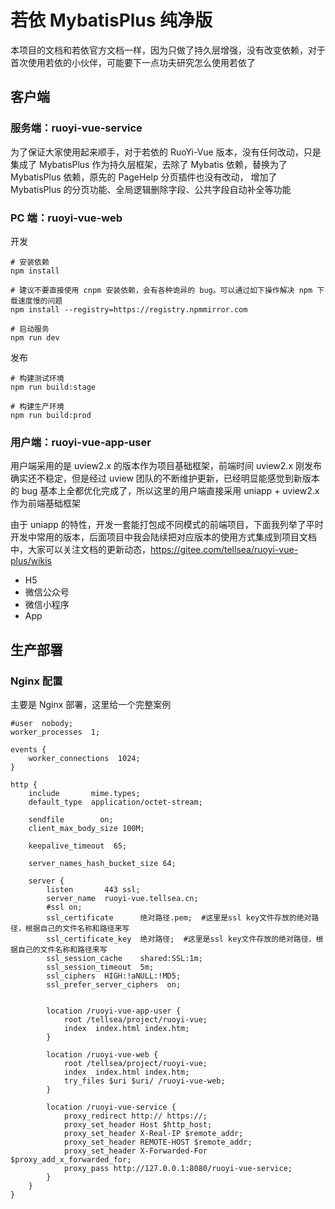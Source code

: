 # 若依 MybatisPlus 纯净版

本项目的文档和若依官方文档一样，因为只做了持久层增强，没有改变依赖，对于首次使用若依的小伙伴，可能要下一点功夫研究怎么使用若依了

## 客户端

### 服务端：ruoyi-vue-service

为了保证大家使用起来顺手，对于若依的 RuoYi-Vue 版本，没有任何改动，只是集成了 MybatisPlus 作为持久层框架，去除了 Mybatis 依赖，替换为了 MybatisPlus 依赖，原先的 PageHelp 分页插件也没有改动， 增加了 MybatisPlus 的分页功能、全局逻辑删除字段、公共字段自动补全等功能

### PC 端：ruoyi-vue-web

开发

```shell
# 安装依赖
npm install

# 建议不要直接使用 cnpm 安装依赖，会有各种诡异的 bug。可以通过如下操作解决 npm 下载速度慢的问题
npm install --registry=https://registry.npmmirror.com

# 启动服务
npm run dev
```

发布

```shell
# 构建测试环境
npm run build:stage

# 构建生产环境
npm run build:prod
```

### 用户端：ruoyi-vue-app-user

用户端采用的是 uview2.x 的版本作为项目基础框架，前端时间 uview2.x 刚发布确实还不稳定，但是经过 uview 团队的不断维护更新，已经明显能感觉到新版本的 bug 基本上全都优化完成了，所以这里的用户端直接采用 uniapp + uview2.x 作为前端基础框架

由于 uniapp 的特性，开发一套能打包成不同模式的前端项目，下面我列举了平时开发中常用的版本，后面项目中我会陆续把对应版本的使用方式集成到项目文档中，大家可以关注文档的更新动态，https://gitee.com/tellsea/ruoyi-vue-plus/wikis

- H5
- 微信公众号
- 微信小程序
- App

## 生产部署

### Nginx 配置

主要是 Nginx 部署，这里给一个完整案例

```shell
#user  nobody;
worker_processes  1;

events {
    worker_connections  1024;
}

http {
    include       mime.types;
    default_type  application/octet-stream;

    sendfile        on;
	client_max_body_size 100M;

    keepalive_timeout  65;

    server_names_hash_bucket_size 64;

	server {
        listen       443 ssl;
        server_name  ruoyi-vue.tellsea.cn;
        #ssl on;
        ssl_certificate      绝对路径.pem;  #这里是ssl key文件存放的绝对路径，根据自己的文件名称和路径来写
        ssl_certificate_key  绝对路径;  #这里是ssl key文件存放的绝对路径，根据自己的文件名称和路径来写
        ssl_session_cache    shared:SSL:1m;
        ssl_session_timeout  5m;
        ssl_ciphers  HIGH:!aNULL:!MD5;
        ssl_prefer_server_ciphers  on;


		location /ruoyi-vue-app-user {
			root /tellsea/project/ruoyi-vue;
			index  index.html index.htm;
		}

		location /ruoyi-vue-web {
			root /tellsea/project/ruoyi-vue;
			index  index.html index.htm;
			try_files $uri $uri/ /ruoyi-vue-web;
		}

		location /ruoyi-vue-service {
			proxy_redirect http:// https://;
			proxy_set_header Host $http_host;
			proxy_set_header X-Real-IP $remote_addr;
			proxy_set_header REMOTE-HOST $remote_addr;
			proxy_set_header X-Forwarded-For $proxy_add_x_forwarded_for;
			proxy_pass http://127.0.0.1:8080/ruoyi-vue-service;
		}
    }
}
```

